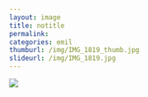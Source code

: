 ```yaml
---
layout: image
title: notitle
permalink: 
categories: emil
thumburl: /img/IMG_1819_thumb.jpg
slideurl: /img/IMG_1819.jpg 
---
```

![](/img/IMG_1819.jpg)
